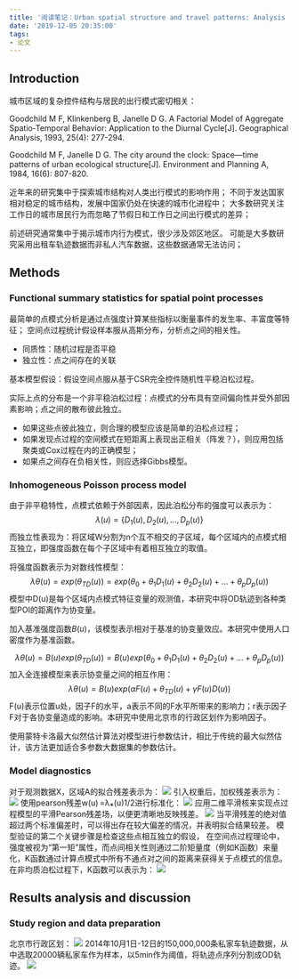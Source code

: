 ```yaml
---
title: '阅读笔记：Urban spatial structure and travel patterns: Analysis of workday and holiday travel using inhomogeneous Poisson point process models'
date: '2019-12-05 20:35:00'
tags: 
- 论文
---
```


## Introduction
城市区域的复杂控件结构与居民的出行模式密切相关：


Goodchild M F, Klinkenberg B, Janelle D G. A Factorial Model of Aggregate Spatio‐Temporal Behavior: Application to the Diurnal Cycle[J]. Geographical Analysis, 1993, 25(4): 277-294.


Goodchild M F, Janelle D G. The city around the clock: Space—time patterns of urban ecological structure[J]. Environment and Planning A, 1984, 16(6): 807-820.


近年来的研究集中于探索城市结构对人类出行模式的影响作用；
不同于发达国家相对稳定的城市结构，发展中国家仍处在快速的城市化进程中；
大多数研究关注工作日的城市居民行为而忽略了节假日和工作日之间出行模式的差异；


前述研究通常集中于揭示城市内行为模式，很少涉及郊区地区。 可能是大多数研究采用出租车轨迹数据而非私人汽车数据，这些数据通常无法访问；

## Methods
### Functional summary statistics for spatial point processes
最简单的点模式分析是通过点强度计算某些指标以衡量事件的发生率、丰富度等特征；
空间点过程统计假设样本服从高斯分布，分析点之间的相关性。
- 同质性：随机过程是否平稳
- 独立性：点之间存在的关联

基本模型假设：假设空间点服从基于CSR完全控件随机性平稳泊松过程。


实际上点的分布是一个非平稳泊松过程：点模式的分布具有空间偏向性并受外部因素影响；点之间的散布彼此独立。
- 如果这些点彼此独立，则合理的模型应该是简单的泊松点过程；
- 如果发现点过程的空间模式在短距离上表现出正相关（阵发？），则应用包括聚类或Cox过程在内的正确模型； 
- 如果点之间存在负相关性，则应选择Gibbs模型。


### Inhomogeneous Poisson process model
由于非平稳特性，点模式依赖于外部因素，因此泊松分布的强度可以表示为：
$$\lambda(u) = \{D_1(u), D_2(u), …, D_p(u)\}$$
而独立性表现为：将区域W分割为n个互不相交的子区域，每个区域内的点模式相互独立，即强度函数在每个子区域中有着相互独立的取值。


将强度函数表示为对数线性模型：
$$λθ(u)=exp(θ_{TD}(u))=exp(θ_0+θ_1D_1(u)+θ_2D_2(u)+…+θ_pD_p(u))$$
模型中D(u)是每个区域内点模式特征变量的观测值，本研究中将OD轨迹到各种类型POI的距离作为协变量。

加入基准强度函数$B(u)$，该模型表示相对于基准的协变量效应。本研究中使用人口密度作为基准函数。

$$λθ(u)=B(u)exp(θ_{TD}(u))=B(u)exp(θ_0+θ_1D_1(u)+θ_2D_2(u)+…+θ_pD_p(u))$$
加入全连接模型来表示协变量之间的相互作用：
$$λθ(u)=B(u)exp(αF(u)+θ_{TD}(u)+γF(u)D(u))$$
F(u)表示位置u处，因子F的水平，a表示不同的F水平所带来的影响力；r表示因子F对于各协变量造成的影响。本研究中使用北京市的行政区划作为影响因子。

使用蒙特卡洛最大似然估计算法对模型进行参数估计，相比于传统的最大似然估计，该方法更加适合多参数大数据集的参数估计。
### Model diagnostics
对于观测数据X，区域A的拟合残差表示为：
![](阅读笔记01\01.png)
引入权重后，加权残差表示为：
![](阅读笔记01\02.png)
使用pearson残差w(u) =λ⁎(u)1/2进行标准化：
![](阅读笔记01\03.png)
应用二维平滑核来实现点过程模型的平滑Pearson残差场，以便更清晰地反映残差。
![](阅读笔记01\04.png)
当平滑残差的绝对值超过两个标准偏差时，可以得出存在较大偏差的情况，并表明拟合结果较差。
模型验证的第二个关键步骤是检查这些点相互独立的假设，
在空间点过程理论中，强度被视为“第一矩”属性，而点间相关性则通过二阶矩量度（例如K函数）来量化，K函数通过计算点模式中所有不通点对之间的距离来获得关于点模式的信息。在非均质泊松过程下，K函数可以表示为：
![](阅读笔记01\05.png)

## Results analysis and discussion
### Study region and data preparation
北京市行政区划：
![](阅读笔记01\06.png)
2014年10月1日-12日的150,000,000条私家车轨迹数据，从中选取20000辆私家车作为样本，以5min作为阈值，将轨迹点序列分割成OD轨迹。
![](阅读笔记01\07.png)
